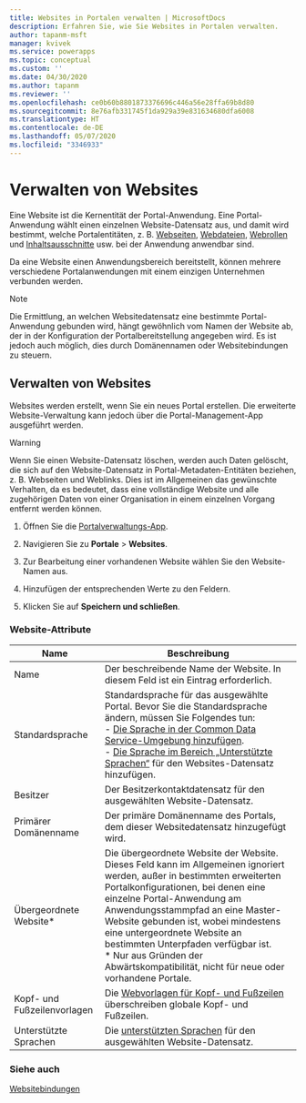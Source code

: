 ```yaml
---
title: Websites in Portalen verwalten | MicrosoftDocs
description: Erfahren Sie, wie Sie Websites in Portalen verwalten.
author: tapanm-msft
manager: kvivek
ms.service: powerapps
ms.topic: conceptual
ms.custom: ''
ms.date: 04/30/2020
ms.author: tapanm
ms.reviewer: ''
ms.openlocfilehash: ce0b60b8801873376696c446a56e28ffa69b8d80
ms.sourcegitcommit: 8e76afb331745f1da929a39e831634680dfa6008
ms.translationtype: HT
ms.contentlocale: de-DE
ms.lasthandoff: 05/07/2020
ms.locfileid: "3346933"
---
```

# <a name="manage-websites"></a>Verwalten von Websites

Eine Website ist die Kernentität der Portal-Anwendung. Eine Portal-Anwendung wählt einen einzelnen Website-Datensatz aus, und damit wird bestimmt, welche Portalentitäten, z. B. [Webseiten](web-page.md), [Webdateien](web-files.md), [Webrollen](create-web-roles.md) und [Inhaltsausschnitte](customize-content-snippets.md) usw. bei der Anwendung anwendbar sind.

Da eine Website einen Anwendungsbereich bereitstellt, können mehrere verschiedene Portalanwendungen mit einem einzigen Unternehmen verbunden werden.

> [!NOTE]
> Die Ermittlung, an welchen Websitedatensatz eine bestimmte Portal-Anwendung gebunden wird, hängt gewöhnlich vom Namen der Website ab, der in der Konfiguration der Portalbereitstellung angegeben wird.
Es ist jedoch auch möglich, dies durch Domänennamen oder Websitebindungen zu steuern.

## <a name="manage-websites"></a>Verwalten von Websites

Websites werden erstellt, wenn Sie ein neues Portal erstellen. Die erweiterte Website-Verwaltung kann jedoch über die Portal-Management-App ausgeführt werden. 

> [!WARNING]
> Wenn Sie einen Website-Datensatz löschen, werden auch Daten gelöscht, die sich auf den Website-Datensatz in Portal-Metadaten-Entitäten beziehen, z. B. Webseiten und Weblinks. Dies ist im Allgemeinen das gewünschte Verhalten, da es bedeutet, dass eine vollständige Website und alle zugehörigen Daten von einer Organisation in einem einzelnen Vorgang entfernt werden können.

1. Öffnen Sie die [Portalverwaltungs-App](configure-portal.md).

2. Navigieren Sie zu **Portale** > **Websites**.

3. Zur Bearbeitung einer vorhandenen Website wählen Sie den Website-Namen aus.

4. Hinzufügen der entsprechenden Werte zu den Feldern.

5. Klicken Sie auf **Speichern und schließen**.

### <a name="website-attributes"></a>Website-Attribute

|Name|Beschreibung|
|-|-|
|Name|Der beschreibende Name der Website. In diesem Feld ist ein Eintrag erforderlich.|
| Standardsprache | Standardsprache für das ausgewählte Portal. Bevor Sie die Standardsprache ändern, müssen Sie Folgendes tun: <br> - [Die Sprache in der Common Data Service-Umgebung hinzufügen](https://docs.microsoft.com/power-platform/admin/enable-languages). <br> - [Die Sprache im Bereich „Unterstützte Sprachen“](enable-multiple-language-support.md) für den Websites-Datensatz hinzufügen.
| Besitzer  | Der Besitzerkontaktdatensatz für den ausgewählten Website-Datensatz.
|Primärer Domänenname|Der primäre Domänenname des Portals, dem dieser Websitedatensatz hinzugefügt wird.|
|Übergeordnete Website\*|Die übergeordnete Website der Website. Dieses Feld kann im Allgemeinen ignoriert werden, außer in bestimmten erweiterten Portalkonfigurationen, bei denen eine einzelne Portal-Anwendung am Anwendungsstammpfad an eine Master-Website gebunden ist, wobei mindestens eine untergeordnete Website an bestimmten Unterpfaden verfügbar ist. <br>\* Nur aus Gründen der Abwärtskompatibilität, nicht für neue oder vorhandene Portale. |
| Kopf- und Fußzeilenvorlagen | Die [Webvorlagen für Kopf- und Fußzeilen](../liquid/store-content-web-templates.md#web-templates-as-page-templates) überschreiben globale Kopf- und Fußzeilen.
| Unterstützte Sprachen | Die [unterstützten Sprachen](enable-multiple-language-support.md) für den ausgewählten Website-Datensatz.

### <a name="see-also"></a>Siehe auch

[Websitebindungen](website-bindings.md)
